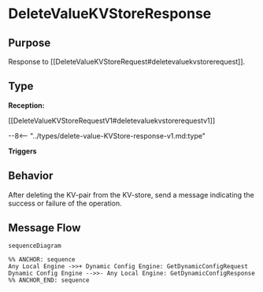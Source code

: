<div class="message">

# DeleteValueKVStoreResponse

## Purpose

<!-- --8<-- [start:purpose] -->
Response to [[DeleteValueKVStoreRequest#deletevaluekvstorerequest]].
<!-- --8<-- [end:purpose] -->

## Type

<!-- --8<-- [start:type] -->
**Reception:**

[[DeleteValueKVStoreRequestV1#deletevaluekvstorerequestv1]]

--8<-- "../types/delete-value-KVStore-response-v1.md:type"

**Triggers**



<!-- --8<-- [end:type] -->

## Behavior

<!-- --8<-- [start:behavior] -->
After deleting the KV-pair from the KV-store, send a message indicating the success or failure of the operation.
<!-- --8<-- [end:behavior] -->


## Message Flow

<!-- --8<-- [start:messages] -->
```mermaid
sequenceDiagram

%% ANCHOR: sequence
Any Local Engine ->>+ Dynamic Config Engine: GetDynamicConfigRequest
Dynamic Config Engine -->>- Any Local Engine: GetDynamicConfigResponse
%% ANCHOR_END: sequence
```

<!-- --8<-- [end:messages] -->

</div>